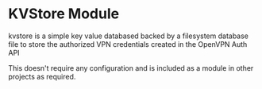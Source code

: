 # KVStore Module

kvstore is a simple key value databased backed by a filesystem database file to store the authorized VPN credentials created in the OpenVPN Auth API

This doesn't require any configuration and is included as a module in other projects as required.

